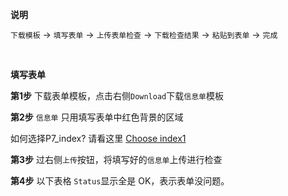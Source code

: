 **说明**

`下载模板` -> `填写表单` -> `上传表单检查` -> `下载检查结果` -> `粘贴到表单` -> `完成`

</br>

**填写表单**

**第1步** 下载表单模板，点击右侧`Download`下载`信息单`模板    

**第2步** `信息单` 只用填写表单中红色背景的区域    

如何选择P7_index? 请看这里 [Choose index1](http://192.168.206.171:6611/tools/hiseq_index)   

**第3步** 过右侧`上传`按钮，将填写好的`信息单`上传进行检查    

**第4步** 以下表格 `Status`显示全是 OK，表示表单没问题。  
